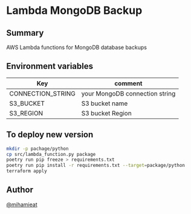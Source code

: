 #  Lambda MongoDB Backup
## Summary
AWS Lambda functions for MongoDB database backups
## Environment variables
| Key               | comment                        |
|-------------------|--------------------------------|
| CONNECTION_STRING | your MongoDB connection string |
| S3_BUCKET         | S3 bucket name                 |
| S3_REGION         | S3 bucket Region               |
## To deploy new version
```sh
mkdir -p pachage/python
cp src/lambda_function.py package
poetry run pip freeze > requirements.txt
poetry run pip install -r requirements.txt --target=package/python
terraform apply
```

## Author
[@mihamieat](https://github.com/mihamieat)
